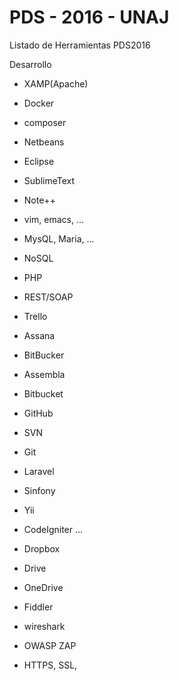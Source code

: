# PDS - 2016 - UNAJ
Listado de Herramientas PDS2016

Desarrollo
- XAMP(Apache)
- Docker
- composer

- Netbeans
- Eclipse
- SublimeText
- Note++
- vim, emacs, ...

- MysQL, Maria, ...
- NoSQL
- PHP
- REST/SOAP

- Trello
- Assana
- BitBucker
- Assembla

- Bitbucket
- GitHub
- SVN
- Git

- Laravel
- Sinfony
- Yii
- CodeIgniter
...

- Dropbox
- Drive
- OneDrive

- Fiddler
- wireshark
- OWASP ZAP
- HTTPS, SSL, 
